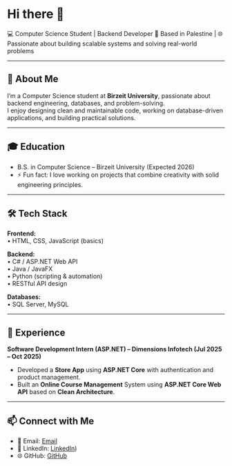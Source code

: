 # Hi there 👋  
💻 Computer Science Student | Backend Developer 
📍 Based in Palestine | 🌐 Passionate about building scalable systems and solving real-world problems  

---

## 🚀 About Me  
I’m a Computer Science student at **Birzeit University**, passionate about backend engineering, databases, and problem-solving.  
I enjoy designing clean and maintainable code, working on database-driven applications, and building practical solutions.  

---

## 🎓 Education  
- B.S. in Computer Science – Birzeit University (Expected 2026)  
- ⚡ Fun fact: I love working on projects that combine creativity with solid engineering principles.  

---

## 🛠️ Tech Stack  

**Frontend:**  
• HTML, CSS, JavaScript (basics)  

**Backend:**  
• C# / ASP.NET Web API  
• Java / JavaFX  
• Python (scripting & automation)  
• RESTful API design  

**Databases:**  
• SQL Server, MySQL  
 

---

## 💼 Experience  

**Software Development Intern (ASP.NET) – Dimensions Infotech (Jul 2025 – Oct 2025)**  
- Developed a **Store App** using **ASP.NET Core** with authentication and product management.
- Built an **Online Course Management** System using **ASP.NET Core Web API** based on **Clean Architecture**.  

---

## 📫 Connect with Me  

- 📧 Email: [Email](mailto:tariqladaweh@gmail.com)
- 💼 LinkedIn: [LinkedIn](https://www.linkedin.com/in/tariq-ladadweh/))  
- 🌐 GitHub: [GitHub](https://github.com/tariqladadweh)  
